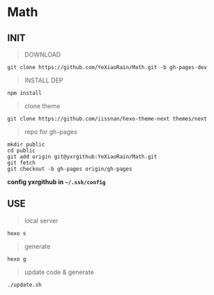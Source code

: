 Math
====

## INIT

> DOWNLOAD

`git clone https://github.com/YeXiaoRain/Math.git -b gh-pages-dev`

> INSTALL DEP

`npm install`

> clone theme

`git clone https://github.com/iissnan/hexo-theme-next themes/next`

> repo for gh-pages

```
mkdir public
cd public
git add origin git@yxrgithub:YeXiaoRain/Math.git
git fetch
git checkout -b gh-pages origin/gh-pages
```

**config yxrgithub in `~/.ssh/config`**

## USE

> local server

`hexo s`

> generate

`hexo g`

> update code & generate

`./update.sh`
